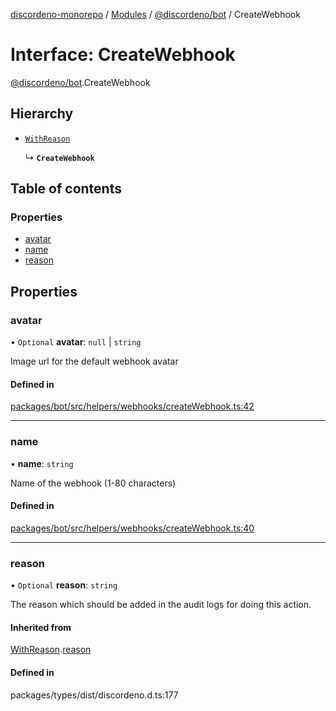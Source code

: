 [discordeno-monorepo](../README.md) / [Modules](../modules.md) / [@discordeno/bot](../modules/discordeno_bot.md) / CreateWebhook

# Interface: CreateWebhook

[@discordeno/bot](../modules/discordeno_bot.md).CreateWebhook

## Hierarchy

- [`WithReason`](discordeno_bot.WithReason.md)

  ↳ **`CreateWebhook`**

## Table of contents

### Properties

- [avatar](discordeno_bot.CreateWebhook.md#avatar)
- [name](discordeno_bot.CreateWebhook.md#name)
- [reason](discordeno_bot.CreateWebhook.md#reason)

## Properties

### avatar

• `Optional` **avatar**: `null` \| `string`

Image url for the default webhook avatar

#### Defined in

[packages/bot/src/helpers/webhooks/createWebhook.ts:42](https://github.com/deepsarda/discordeno/blob/c6dc30bb/packages/bot/src/helpers/webhooks/createWebhook.ts#L42)

---

### name

• **name**: `string`

Name of the webhook (1-80 characters)

#### Defined in

[packages/bot/src/helpers/webhooks/createWebhook.ts:40](https://github.com/deepsarda/discordeno/blob/c6dc30bb/packages/bot/src/helpers/webhooks/createWebhook.ts#L40)

---

### reason

• `Optional` **reason**: `string`

The reason which should be added in the audit logs for doing this action.

#### Inherited from

[WithReason](discordeno_bot.WithReason.md).[reason](discordeno_bot.WithReason.md#reason)

#### Defined in

packages/types/dist/discordeno.d.ts:177

